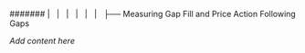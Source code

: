 ####### |   |   |   |   |   |   ├── Measuring Gap Fill and Price Action Following Gaps

*Add content here*